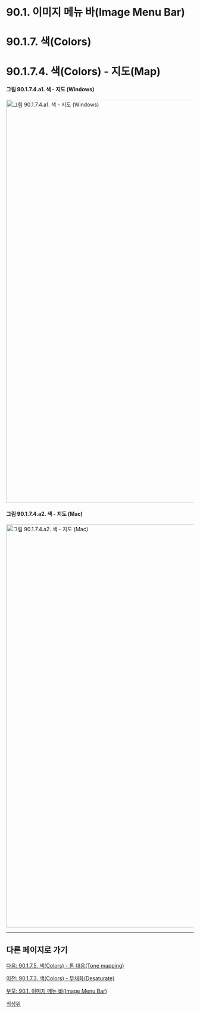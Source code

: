 # 90.1. 이미지 메뉴 바(Image Menu Bar)
# 90.1.7. 색(Colors)
# 90.1.7.4. 색(Colors) - 지도(Map)

#### 그림 90.1.7.4.a1. 색 - 지도 (Windows)
<img width="1080" alt="그림 90.1.7.4.a1. 색 - 지도 (Windows)" environment="MacOS:Sonoma 14.2.1 GIMP 2.10.36" src="https://github.com/wonder13662/gimp/assets/15767104/6752a416-78f4-4b79-990c-6ce61c761c9d">

#### 그림 90.1.7.4.a2. 색 - 지도 (Mac)
<img width="1080" alt="그림 90.1.7.4.a2. 색 - 지도 (Mac)" environment="MacOS:Sonoma 14.2.1 GIMP 2.10.36" src="https://github.com/wonder13662/gimp/assets/15767104/fc5c81f4-fb4d-4a7c-b74b-6305023c2492">

***

## 다른 페이지로 가기

[다음: 90.1.7.5. 색(Colors) - 톤 대응(Tone mapping)](./90-01-07-colorsx-05-tone_mapping.md)

[이전: 90.1.7.3. 색(Colors) - 무채화(Desaturate)](./90-01-07-colorsx-03-desaturate.md)

[부모: 90.1. 이미지 메뉴 바(Image Menu Bar)](./90-01-00-image-menu-bar.md)

[최상위](./00-home.md)
